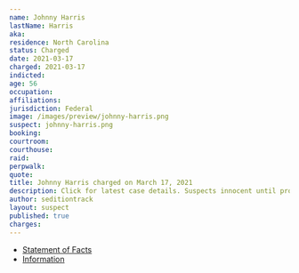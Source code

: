 ```yaml
---
name: Johnny Harris
lastName: Harris
aka:
residence: North Carolina
status: Charged
date: 2021-03-17
charged: 2021-03-17
indicted:
age: 56
occupation:
affiliations:
jurisdiction: Federal
image: /images/preview/johnny-harris.png
suspect: johnny-harris.png
booking:
courtroom:
courthouse:
raid:
perpwalk:
quote:
title: Johnny Harris charged on March 17, 2021
description: Click for latest case details. Suspects innocent until proven guilty.
author: seditiontrack
layout: suspect
published: true
charges:
---
```

- [Statement of Facts](https://extremism.gwu.edu/sites/g/files/zaxdzs2191/f/Johnny%20Harris%20Statement%20of%20Facts.pdf)
- [Information](https://www.justice.gov/usao-dc/case-multi-defendant/file/1393726/download)
